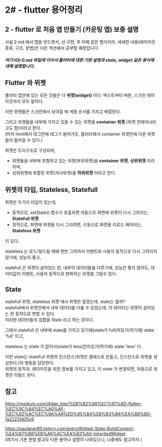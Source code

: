 # 2# - flutter 용어정리 
## 2 - flutter 로 처음 앱 만들기 (카운팅 앱) 보충 설명

사실 2.md 에서 앱을 만드면서, 선 구현, 후 이해 같은 형식이라, 세세한 내용(레이아웃 종류, 구조, 문법)은 다은 섹션에서 공부할 예정입니다.

##### 여기서는 0.md 파일에 이어서 플러터에 대한 기본 설명과 state, widget 같은 용어에 대해 설명합니다.

## Flutter 와 위젯

플러터 앱안에 있는 모든 것들은 다 **위젯(widget)** 이다. 텍스트부터 버튼, 스크린 레이아웃까지 모두 말이다.

이런 위젯들은 스크린에서 보여질 때 계층 순서를 가지고 배열된다. 

그리고 위젯들을 내부에 가지고 있을 수 있는 위젯을 **container 위젯** (위젯 컨테이너라고도 함)이라고 한다.  
(마치 html에서 태그안에 태그가 들어가듯, 플러터에서 container 위젯안에 다른 위젯들이 들어갈 수 있다.)

위젯은 트리구조로 구성되며,    
- 위젯들을 내부에 포함하고 있는 위젯(부모위젯)을 **container 위젯**, **상위위젯** 이라 하며,    
- 상위위젯에 포함된 위젯(자녀위젯)을 **하위위젯** 이라고 한다.

## 위젯의 타입, Stateless, Statefull

위젯은 두가지 타입이 있는데,

- 동적으로, setState() 함수가 호출되면 자동으로 화면에 위젯이 다시 그려지는, **Statefull 위젯**  
- 정적으로, 화면에 위젯을 다시 그리려면, 수동으로 화면을 리로드 해야되는, **Stateless 위젯** 

이 있다.

stateless 는 로드/빌드될 때에 한번 그려져서 이벤트와 사용자 동작으로 다시 그려지지 않기에, 성능이 좋고,

statefull 은 위젯이 살아있는 한, 내부의 데이터들을 다루기에, 성능은 좋지 않아도, 데이터값이 이벤트, 사용자 동작으로 변화하는 위젯을 그릴수 있다.

## State

statefull 위젯, stateless 위젯 에서 위젯은 알겠는데, state는 뭘까?  
statefull에서 위젯안에서 내부 데이터를 다룰 수 있었는데, 이 데이터는 위젯이 살아있는 한 동적으로 변할 수 있다.   
이러한 데이터들의 집합을 State 라고 하는 것이다.

그래서 statefull 은 내부에 state를 가지고 있기에(state가 full(차있기)하기에) state 'full' 이고,

stateless 는 state 가 없어서(state가 less(안차있기)하기에) state 'less' 다.

이런 state는 statefull 위젯의 인스턴스(위젯은 클래스로 만들고, 인스턴스로 위젯을 생성한다.)의 행동을 담당한다.  
위젯의 동작과, 레이아웃을 위한 정보를 가지고 있고, 이 state 가 변경되면, 자동으로 위젯은 리빌드 된다.

## 참고 

https://medium.com/@dan_kim/%EB%B2%88%EC%97%AD-flutter-%EC%9C%84%EC%A0%AF-%EC%82%AC%EC%9A%A9%ED%95%B4%EB%B3%B4%EA%B8%B0-1a22231d25c6

https://paulaner80.tistory.com/entry/Widget-State-BuildContext-%EA%B7%B8%EB%A6%AC%EA%B3%A0-InheritedWidget  
(여기서 기본 문법 말고도 다른 용어나 설명이 나와있으니, 나중에도 참고하자.)